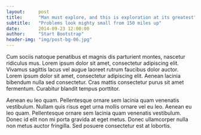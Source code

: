 ```yaml
---
layout:     post
title:      "Man must explore, and this is exploration at its greatest"
subtitle:   "Problems look mighty small from 150 miles up"
date:       2014-09-23 12:00:00
author:     "Start Bootstrap"
header-img: "img/post-bg-06.jpg"
---
```


Cum sociis natoque penatibus et magnis dis parturient montes, nascetur ridiculus mus. Lorem ipsum dolor sit amet, consectetur adipiscing elit. Vivamus sagittis lacus vel augue laoreet rutrum faucibus dolor auctor. Lorem ipsum dolor sit amet, consectetur adipiscing elit. Aenean lacinia bibendum nulla sed consectetur. Cras mattis consectetur purus sit amet fermentum. Curabitur blandit tempus porttitor.

Aenean eu leo quam. Pellentesque ornare sem lacinia quam venenatis vestibulum. Nullam quis risus eget urna mollis ornare vel eu leo. Aenean eu leo quam. Pellentesque ornare sem lacinia quam venenatis vestibulum. Donec id elit non mi porta gravida at eget metus. Donec ullamcorper nulla non metus auctor fringilla. Sed posuere consectetur est at lobortis.
